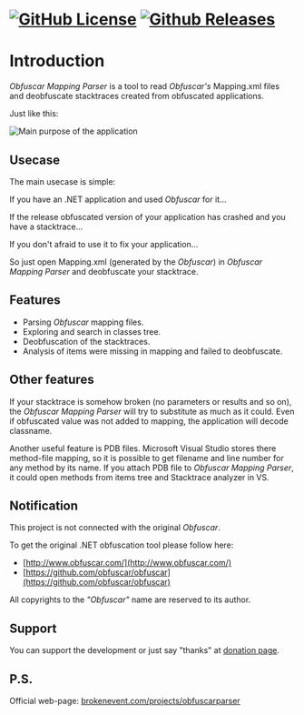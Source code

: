 [![GitHub License](https://img.shields.io/badge/license-MIT-brightgreen.svg?style=flat-square)](https://raw.githubusercontent.com/BrokenEvent/ObfuscarMappingParser/master/LICENSE)
[![Github Releases](https://img.shields.io/github/downloads/BrokenEvent/ObfuscarMappingParser/total.svg?style=flat-square)](https://github.com/BrokenEvent/ObfuscarMappingParser/releases)
======

# Introduction
*Obfuscar Mapping Parser* is a tool to read *Obfuscar's* Mapping.xml files and deobfuscate stacktraces created from obfuscated applications.

Just like this:

![Main purpose of the application](https://brokenevent.com/uploads/obfuscarparser/logo.png)
## Usecase
The main usecase is simple:

If you have an .NET application and used *Obfuscar* for it...

If the release obfuscated version of your application has crashed and you have a stacktrace...

If you don't afraid to use it to fix your application...

So just open Mapping.xml (generated by the *Obfuscar*) in *Obfuscar Mapping Parser* and deobfuscate your stacktrace.

## Features
* Parsing *Obfuscar* mapping files.
* Exploring and search in classes tree.
* Deobfuscation of the stacktraces.
* Analysis of items were missing in mapping and failed to deobfuscate.

## Other features
If your stacktrace is somehow broken (no parameters or results and so on), the *Obfuscar Mapping Parser* will try to substitute as much as it could. Even if obfuscated value was not added to mapping, the application will decode classname.

Another useful feature is PDB files. Microsoft Visual Studio stores there method-file mapping, so it is possible to get filename and line number for any method by its name. If you attach PDB file to *Obfuscar Mapping Parser*, it could open methods from items tree and Stacktrace analyzer in VS.

## Notification
This project is not connected with the original *Obfuscar*.

To get the original .NET obfuscation tool please follow here:

* [http://www.obfuscar.com/](http://www.obfuscar.com/)
* [https://github.com/obfuscar/obfuscar](https://github.com/obfuscar/obfuscar)

All copyrights to the *"Obfuscar"* name are reserved to its author.

## Support
You can support the development or just say "thanks" at [donation page](https://brokenevent.com/projects/obfuscarparser/donate).

## P.S.

Official web-page: [brokenevent.com/projects/obfuscarparser](https://brokenevent.com/projects/obfuscarparser)
